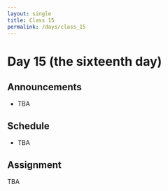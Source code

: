 ```yaml
---
layout: single
title: Class 15
permalink: /days/class_15
---
```


# Day 15 (the sixteenth day)

## Announcements

* TBA

## Schedule

* TBA

## Assignment

TBA
